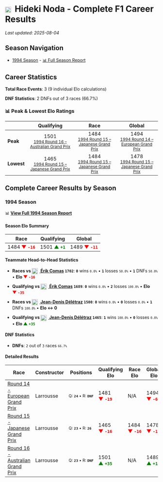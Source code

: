 # <img src="https://upload.wikimedia.org/wikipedia/commons/9/9e/Flag_of_Japan.svg" alt="Japan" width="20" height="auto" style="vertical-align: middle; margin-right: 5px;" onerror="this.outerHTML='🇯🇵'; this.style.marginRight='5px';"/> Hideki Noda - Complete F1 Career Results

*Last updated: 2025-08-04*

## Season Navigation

- [1994 Season](#1994-season) - [📊 Full Season Report](../seasons/1994-season-report)

## Career Statistics

**Total Race Events**: 3 (9 individual Elo calculations)

**DNF Statistics**: 2 DNFs out of 3 races (66.7%)

### 📊 Peak & Lowest Elo Ratings

| &nbsp; | Qualifying | Race | Global |
|-------|------------|------|--------|
| **Peak** | <center> 1501 <br/><small> [1994 Round 16 – Australian Grand Prix](../seasons/1994-season-report#round-16-australian-grand-prix) </small></center> | <center> 1484 <br/><small> [1994 Round 15 – Japanese Grand Prix](../seasons/1994-season-report#round-15-japanese-grand-prix) </small></center> | <center> 1494  <br/><small> [1994 Round 14 – European Grand Prix](../seasons/1994-season-report#round-14-european-grand-prix) </small></center> |
| **Lowest** | <center> 1465 <br/><small> [1994 Round 15 – Japanese Grand Prix](../seasons/1994-season-report#round-15-japanese-grand-prix) </small></center> | <center> 1484 <br/><small> [1994 Round 15 – Japanese Grand Prix](../seasons/1994-season-report#round-15-japanese-grand-prix) </small></center> | <center> 1478 <br/><small> [1994 Round 15 – Japanese Grand Prix](../seasons/1994-season-report#round-15-japanese-grand-prix) </small></center> |


## Complete Career Results by Season

### 1994 Season

📊 **[View Full 1994 Season Report](../seasons/1994-season-report)**

#### Season Elo Summary

| Race | Qualifying | Global |
|------|------------|--------|
| 1484 **<span style="color: red;">▼&nbsp;`-16`</span>** | 1501 **<span style="color: green;">▲&nbsp;`+1`</span>** | 1489 **<span style="color: red;">▼&nbsp;`-11`</span>** |

#### Teammate Head-to-Head Statistics

- **Races vs [<img src="https://upload.wikimedia.org/wikipedia/commons/c/c3/Flag_of_France.svg" alt="France" width="20" height="auto" style="vertical-align: middle; margin-right: 5px;" onerror="this.outerHTML='🇫🇷'; this.style.marginRight='5px';"/> Érik Comas](rik-comas) `1702`**: **`0`** wins <small>`0.0%`</small> • **`1`** losses <small>`50.0%`</small> • **`1`** DNFs <small>`50.0%`</small> • **Elo <span style="color: red;">▼&nbsp;`-16`</span>**
- **Qualifying vs [<img src="https://upload.wikimedia.org/wikipedia/commons/c/c3/Flag_of_France.svg" alt="France" width="20" height="auto" style="vertical-align: middle; margin-right: 5px;" onerror="this.outerHTML='🇫🇷'; this.style.marginRight='5px';"/> Érik Comas](rik-comas) `1689`**: **`0`** wins <small>`0.0%`</small> • **`2`** losses <small>`100.0%`</small> • **Elo <span style="color: red;">▼&nbsp;`-35`</span>**

- **Races vs [<img src="https://upload.wikimedia.org/wikipedia/commons/f/f3/Flag_of_Switzerland.svg" alt="Switzerland" width="20" height="auto" style="vertical-align: middle; margin-right: 5px;" onerror="this.outerHTML='🇨🇭'; this.style.marginRight='5px';"/> Jean-Denis Délétraz](jean-denis-dltraz) `1500`**: **`0`** wins <small>`0.0%`</small> • **`0`** losses <small>`0.0%`</small> • **`1`** DNFs <small>`100.0%`</small> • **Elo ↔ 0**
- **Qualifying vs [<img src="https://upload.wikimedia.org/wikipedia/commons/f/f3/Flag_of_Switzerland.svg" alt="Switzerland" width="20" height="auto" style="vertical-align: middle; margin-right: 5px;" onerror="this.outerHTML='🇨🇭'; this.style.marginRight='5px';"/> Jean-Denis Délétraz](jean-denis-dltraz) `1465`**: **`1`** wins <small>`100.0%`</small> • **`0`** losses <small>`0.0%`</small> • **Elo <span style="color: green;">▲&nbsp;`+35`</span>**

#### DNF Statistics

- **DNFs**: `2` out of `3` races <small>`66.7%`</small>

#### Detailed Results

| Race | Constructor | Positions | Qualifying Elo | Race Elo | Global Elo | Teammate |
|------|-------------|-----------|----------------|----------|------------|----------|
| [Round 14 - European Grand Prix](../seasons/1994-season-report#round-14-european-grand-prix) | Larrousse | <small>Q:&nbsp;**`24`**&nbsp;•&nbsp;R:&nbsp;**`DNF`**</small> | 1481 **<span style="color: red;">▼&nbsp;`-19`</span>** | N/A | 1494 **<span style="color: red;">▼&nbsp;`-6`</span>** | [<img src="https://upload.wikimedia.org/wikipedia/commons/c/c3/Flag_of_France.svg" alt="France" width="20" height="auto" style="vertical-align: middle; margin-right: 5px;" onerror="this.outerHTML='🇫🇷'; this.style.marginRight='5px';"/> Érik Comas](rik-comas)<br/><small>Q:&nbsp;**`23`**&nbsp;•&nbsp;R:&nbsp;**`DNF`**</small> |
| [Round 15 - Japanese Grand Prix](../seasons/1994-season-report#round-15-japanese-grand-prix) | Larrousse | <small>Q:&nbsp;**`23`**&nbsp;•&nbsp;R:&nbsp;**`26`**</small> | 1465 **<span style="color: red;">▼&nbsp;`-16`</span>** | 1484 **<span style="color: red;">▼&nbsp;`-16`</span>** | 1478 **<span style="color: red;">▼&nbsp;`-16`</span>** | [<img src="https://upload.wikimedia.org/wikipedia/commons/c/c3/Flag_of_France.svg" alt="France" width="20" height="auto" style="vertical-align: middle; margin-right: 5px;" onerror="this.outerHTML='🇫🇷'; this.style.marginRight='5px';"/> Érik Comas](rik-comas)<br/><small>Q:&nbsp;**`22`**&nbsp;•&nbsp;R:&nbsp;**`9`**</small> |
| [Round 16 - Australian Grand Prix](../seasons/1994-season-report#round-16-australian-grand-prix) | Larrousse | <small>Q:&nbsp;**`23`**&nbsp;•&nbsp;R:&nbsp;**`DNF`**</small> | 1501 **<span style="color: green;">▲&nbsp;`+35`</span>** | N/A | 1489 **<span style="color: green;">▲&nbsp;`+11`</span>** | [<img src="https://upload.wikimedia.org/wikipedia/commons/f/f3/Flag_of_Switzerland.svg" alt="Switzerland" width="20" height="auto" style="vertical-align: middle; margin-right: 5px;" onerror="this.outerHTML='🇨🇭'; this.style.marginRight='5px';"/> Jean-Denis Délétraz](jean-denis-dltraz)<br/><small>Q:&nbsp;**`25`**&nbsp;•&nbsp;R:&nbsp;**`DNF`**</small> |

